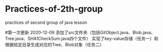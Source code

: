 # Practices-of-2th-group
practices of second group of java lesson

#第一次更新 2020-12-09
添加了src文件夹（包括GitObject.java、Blob.java、Tree.java、SHA1CheckSum.java四个文件）
实现了key-value存储（任务一）和根据给定目录生成对应的Tree、Blob对象（任务二）
